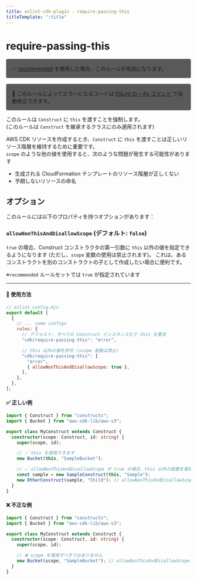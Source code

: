 ```yaml
---
title: eslint-cdk-plugin - require-passing-this
titleTemplate: ":title"
---
```


# require-passing-this

<div style="margin-top: 16px; background-color: #595959; padding: 16px; border-radius: 4px;">
    ✅ <a href="/ja/rules/#recommended-rules">recommended</a>
  を使用した場合、このルールが有効になります。
</div>
<div style="margin-top: 16px; background-color: #595959; padding: 16px; border-radius: 4px;">
  🔧 このルールによってエラーになるコードは
  <a href="https://eslint.org/docs/latest/use/command-line-interface#--fix">
    ESLint の --fix コマンド
  </a>
  で自動修正できます。
</div>

このルールは `Construct` に `this` を渡すことを強制します。  
(このルールは `Construct` を継承するクラスにのみ適用されます)

AWS CDK リソースを作成するとき、`Construct` に `this` を渡すことは正しいリソース階層を維持するために重要です。  
`scope` のような他の値を使用すると、次のような問題が発生する可能性があります

- 生成される CloudFormation テンプレートのリソース階層が正しくない
- 予期しないリソースの命名

## オプション

このルールには以下のプロパティを持つオプションがあります：

### `allowNonThisAndDisallowScope` (デフォルト: `false`)

`true` の場合、Construct コンストラクタの第一引数に `this` 以外の値を指定できるようになります (ただし、`scope` 変数の使用は禁止されます)。 これは、あるコンストラクトを別のコンストラクトの子として作成したい場合に便利です。

※`recommended` ルールセットでは `true` が指定されています

---

#### 🔧 使用方法

```js
// eslint.config.mjs
export default [
  {
    // ... some configs
    rules: {
      // デフォルト: すべての Construct インスタンス化で this を要求
      "cdk/require-passing-this": "error",

      // this 以外の値を許可 (scope 変数は禁止)
      "cdk/require-passing-this": [
        "error",
        { allowNonThisAndDisallowScope: true },
      ],
    },
  },
];
```

#### ✅ 正しい例

```ts
import { Construct } from "constructs";
import { Bucket } from "aws-cdk-lib/aws-s3";

export class MyConstruct extends Construct {
  constructor(scope: Construct, id: string) {
    super(scope, id);

    // ✅ this を使用できます
    new Bucket(this, "SampleBucket");

    // ✅ allowNonThisAndDisallowScope が true の場合、this 以外の変数を使用できます(ただし、scope 変数は禁止)
    const sample = new SampleConstruct(this, "Sample");
    new OtherConstruct(sample, "Child"); // allowNonThisAndDisallowScope が true の場合は有効
  }
}
```

#### ❌ 不正な例

```ts
import { Construct } from "constructs";
import { Bucket } from "aws-cdk-lib/aws-s3";

export class MyConstruct extends Construct {
  constructor(scope: Construct, id: string) {
    super(scope, id);

    // ❌ scope を使用すべきではありません
    new Bucket(scope, "SampleBucket"); // allowNonThisAndDisallowScope が true の場合でも無効
  }
}
```
